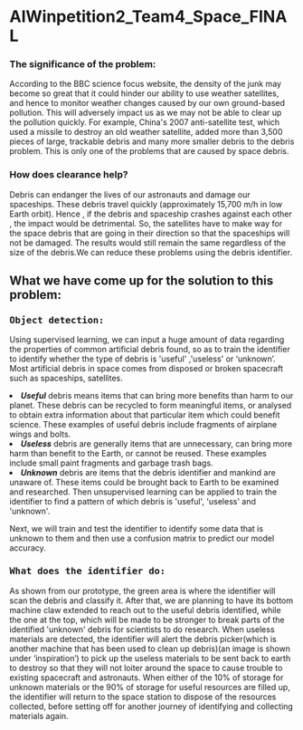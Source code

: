 # AIWinpetition2_Team4_Space_FINAL
<html>
 <body>
<h3>The significance of the problem:</h3>

According to the BBC science focus website, the density of the junk may become so great that it could hinder our ability to use weather satellites, and hence to monitor weather changes caused by our own ground-based pollution. This will adversely impact us as we may not be able to clear up the pollution quickly. For example, China's 2007 anti-satellite test, which used a missile to destroy an old weather satellite, added more than 3,500 pieces of large, trackable debris and many more smaller debris to the debris problem. This is only one of the problems that are caused by space debris. 

<h3>How does clearance help?</h3>

   <p>Debris can endanger the lives of our astronauts and damage our spaceships. These debris travel quickly (approximately 15,700 m/h in low Earth orbit). Hence , if the debris and spaceship crashes against each other , the impact would be detrimental. So, the satellites have to make way for the space debris that are going in their direction so that the spaceships will not be damaged. The results would still remain the same regardless of the size of the debris.We can reduce these problems using the debris identifier.</p>

<h2>What we have come up for the solution to this problem:</h2>
<h3><samp>Object detection:</samp></h3>

Using supervised learning, we can input a huge amount of data regarding the properties of common artificial debris found, so as to train the identifier to identify whether the type of debris is 'useful' ,'useless' or ‘unknown’. Most artificial debris in space comes from disposed or broken spacecraft such as spaceships, satellites. 

<li><b><em>Useful</em></b> debris means items that can bring more benefits than harm to our planet. These debris can be recycled to form meaningful items, or analysed to obtain extra information about that particular item which could benefit science. These examples of useful debris include fragments of airplane wings and bolts. </li>

<li><b><em>Useless</em></b> debris are generally items that are unnecessary, can bring more harm than benefit to the Earth, or cannot be reused. These examples include small paint fragments and garbage trash bags. </li>

<li><b><em>Unknown</em></b> debris are items that the debris identifier and mankind are unaware of. These items could be brought back to Earth to be examined and researched. 
Then unsupervised learning can be applied to train the identifier to find a pattern of which debris is 'useful', 'useless' and 'unknown'. </li>
  

<p>Next, we will train and test the identifier to identify some data that is unknown to them and then use a confusion matrix to predict our model accuracy. </p>

<h3><samp>What does the identifier do:<samp></h3>

As shown from our prototype, the green area is where the identifier will scan the debris and classify it. After that, we are planning to have its bottom machine claw extended to reach out to the useful debris identified, while the one at the top, which will be made to be stronger to break parts of the identified 'unknown' debris for scientists to do research. When useless materials are detected, the identifier will alert the debris picker(which is another machine that has been used to clean up debris)(an image is shown under ‘inspiration’) to pick up the useless materials to be sent back to earth to destroy so that they will not loiter around the space to cause trouble to existing spacecraft and astronauts. When either of the 10% of storage for unknown materials or the 90% of storage for useful resources are filled up, the identifier will return to the space station to dispose of the resources collected, before setting off for another journey of identifying and collecting materials again.
  <body>
<html>
